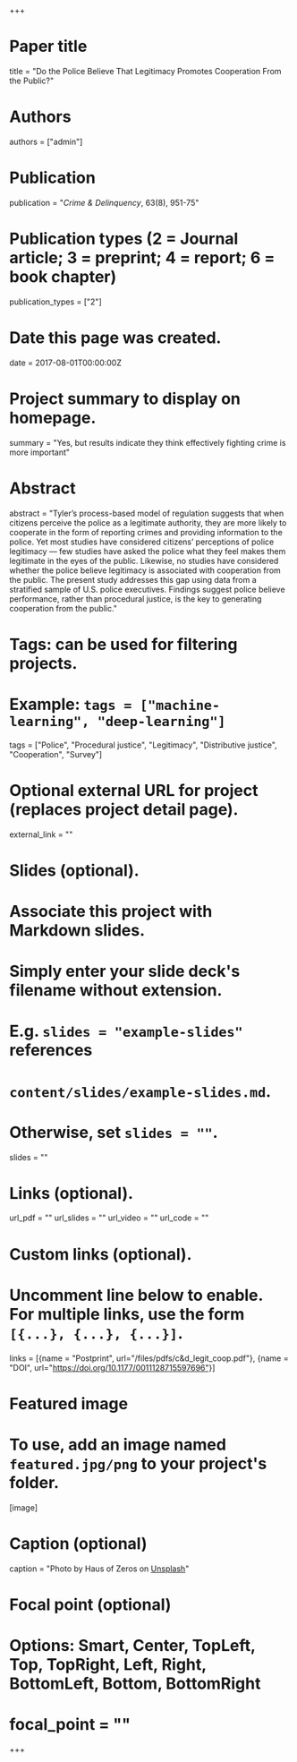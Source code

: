 +++
# Paper title
title = "Do the Police Believe That Legitimacy Promotes Cooperation From the Public?"

# Authors
authors = ["admin"]

# Publication
publication = "*Crime & Delinquency*, 63(8), 951-75"

# Publication types (2 = Journal article; 3 = preprint; 4 = report; 6 = book chapter)
publication_types = ["2"]

# Date this page was created.
date = 2017-08-01T00:00:00Z

# Project summary to display on homepage.
summary = "Yes, but results indicate they think effectively fighting crime is more important"

# Abstract
abstract = "Tyler’s process-based model of regulation suggests that when citizens perceive the police as a legitimate authority, they are more likely to cooperate in the form of reporting crimes and providing information to the police. Yet most studies have considered citizens’ perceptions of police legitimacy — few studies have asked the police what they feel makes them legitimate in the eyes of the public. Likewise, no studies have considered whether the police believe legitimacy is associated with cooperation from the public. The present study addresses this gap using data from a stratified sample of U.S. police executives. Findings suggest police believe performance, rather than procedural justice, is the key to generating cooperation from the public."

# Tags: can be used for filtering projects.
# Example: `tags = ["machine-learning", "deep-learning"]`
tags = ["Police", "Procedural justice", "Legitimacy", "Distributive justice", "Cooperation", "Survey"]

# Optional external URL for project (replaces project detail page).
external_link = ""

# Slides (optional).
#   Associate this project with Markdown slides.
#   Simply enter your slide deck's filename without extension.
#   E.g. `slides = "example-slides"` references 
#   `content/slides/example-slides.md`.
#   Otherwise, set `slides = ""`.
slides = ""

# Links (optional).
url_pdf = ""
url_slides = ""
url_video = ""
url_code = ""

# Custom links (optional).
#   Uncomment line below to enable. For multiple links, use the form `[{...}, {...}, {...}]`.
links = [{name = "Postprint", url="/files/pdfs/c&d_legit_coop.pdf"}, {name = "DOI", url="https://doi.org/10.1177/0011128715597696"}]

# Featured image
# To use, add an image named `featured.jpg/png` to your project's folder. 
[image]
  # Caption (optional)
  caption = "Photo by Haus of Zeros on [Unsplash](https://unsplash.com/photos/3ccwmKu4_Zw)"
  
  # Focal point (optional)
  # Options: Smart, Center, TopLeft, Top, TopRight, Left, Right, BottomLeft, Bottom, BottomRight
  # focal_point = ""
+++
